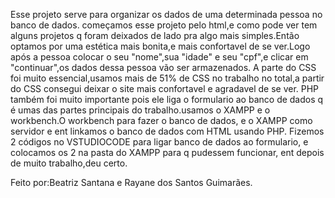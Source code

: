   Esse projeto serve para organizar os dados de uma determinada pessoa no banco de dados.
começamos esse projeto pelo html,e como pode ver tem alguns projetos q foram deixados
de lado pra algo mais simples.Então optamos por uma estética mais bonita,e mais confortavel 
de se ver.Logo após a pessoa colocar o seu "nome",sua "idade" e seu "cpf",e clicar em "continuar",os dados 
dessa pessoa vão ser armazenados.
  A parte do CSS foi muito essencial,usamos mais de 51% de CSS no trabalho no total,a partir 
do CSS consegui deixar o site mais confortavel e agradavel de se ver.
  PHP também foi muito importante pois ele liga o formulario ao banco de dados q é umas das 
partes principais do trabalho.usamos o XAMPP e o workbench.O workbench para fazer o banco de dados,
e o XAMPP como servidor e ent linkamos o banco de dados com HTML usando PHP.
  Fizemos 2 códigos no VSTUDIOCODE para ligar banco de dados ao formulario, e colocamos os 2 na pasta do XAMPP
para q pudessem funcionar, ent depois de muito trabalho,deu certo.

Feito por:Beatriz Santana e Rayane dos Santos Guimarães.



